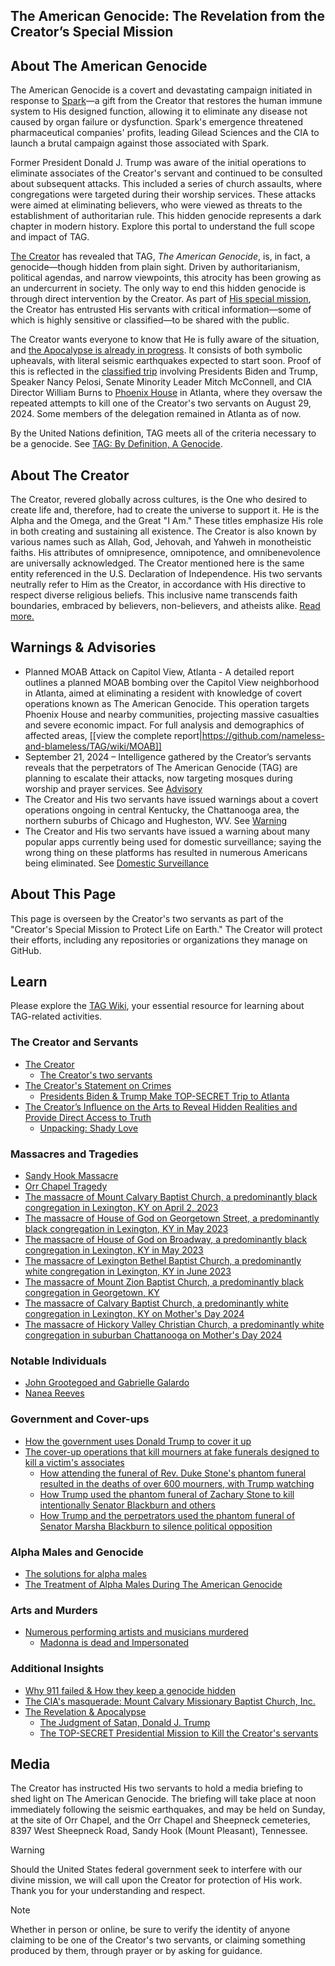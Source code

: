 ## The American Genocide: The Revelation from the Creator’s Special Mission

## About The American Genocide 
The American Genocide is a covert and devastating campaign initiated in response to [Spark](https://github.com/nameless-and-blameless/TAG/wiki/Spark)—a gift from the Creator  that restores the human immune system to His designed function, allowing it to eliminate any disease not caused by organ failure or dysfunction. Spark's emergence threatened pharmaceutical companies' profits, leading Gilead Sciences and the CIA to launch a brutal campaign against those associated with Spark.

Former President Donald J. Trump was aware of the initial operations to eliminate associates of the Creator's servant and continued to be consulted about subsequent attacks. This included a series of church assaults, where congregations were targeted during their worship services. These attacks were aimed at eliminating believers, who were viewed as threats to the establishment of authoritarian rule. This hidden genocide represents a dark chapter in modern history. Explore this portal to understand the full scope and impact of TAG.

[The Creator](https://github.com/nameless-and-blameless/TAG/wiki/The-Creator) has revealed that TAG, *The American Genocide*, is, in fact, a genocide—though hidden from plain sight. Driven by authoritarianism, political agendas, and narrow viewpoints, this atrocity has been growing as an undercurrent in society. The only way to end this hidden genocide is through direct intervention by the Creator. As part of [His special mission](https://github.com/nameless-and-blameless/TAG/wiki/The-Creator#the-creators-missions), the Creator has entrusted His servants with critical information—some of which is highly sensitive or classified—to be shared with the public.

The Creator wants everyone to know that He is fully aware of the situation, and [the Apocalypse is already in progress](https://github.com/nameless-and-blameless/TAG/wiki/Revelation). It consists of both symbolic upheavals, with literal seismic earthquakes expected to start soon. Proof of this is reflected in the [classified trip](https://github.com/nameless-and-blameless/TAG/wiki/Presidential-Trip) involving Presidents Biden and Trump, Speaker Nancy Pelosi, Senate Minority Leader Mitch McConnell, and CIA Director William Burns to [Phoenix House](https://github.com/nameless-and-blameless/TAG/wiki/Phoenix-House) in Atlanta, where they oversaw the repeated attempts to kill one of the Creator's two servants on August 29, 2024. Some members of the delegation remained in Atlanta as of now.

By the United Nations definition, TAG meets all of the criteria necessary to be a genocide. See [TAG: By Definition, A Genocide](https://github.com/nameless-and-blameless/TAG/wiki/TAGDEF).

## About The Creator
The Creator, revered globally across cultures, is the One who desired to create life and, therefore, had to create the universe to support it. He is the Alpha and the Omega, and the Great "I Am." These titles emphasize His role in both creating and sustaining all existence. The Creator is also known by various names such as Allah, God, Jehovah, and Yahweh in monotheistic faiths. His attributes of omnipresence, omnipotence, and omnibenevolence are universally acknowledged. The Creator mentioned here is the same entity referenced in the U.S. Declaration of Independence. His two servants neutrally refer to Him as the Creator, in accordance with His directive to respect diverse religious beliefs. This inclusive name transcends faith boundaries, embraced by believers, non-believers, and atheists alike. [Read more.](https://github.com/nameless-and-blameless/TAG/wiki/The-Creator)

## Warnings & Advisories 
* Planned MOAB Attack on Capitol View, Atlanta - A detailed report outlines a planned MOAB bombing over the Capitol View neighborhood in Atlanta, aimed at eliminating a resident with knowledge of covert operations known as The American Genocide. This operation targets Phoenix House and nearby communities, projecting massive casualties and severe economic impact. For full analysis and demographics of affected areas, [[view the complete report|https://github.com/nameless-and-blameless/TAG/wiki/MOAB]]
* September 21, 2024 – Intelligence gathered by the Creator’s servants reveals that the perpetrators of The American Genocide (TAG) are planning to escalate their attacks, now targeting mosques during worship and prayer services. See [Advisory](https://github.com/nameless-and-blameless/TAG/wiki/_JW20240922)
* The Creator and His two servants have issued warnings about a covert operations ongoing in central Kentucky, the Chattanooga area, the northern suburbs of Chicago and Hugheston, WV. See [Warning](https://github.com/nameless-and-blameless/TAG/wiki/Microwave-Cloaking-Warning)
* The Creator and His two servants have issued a warning about many popular apps currently being used for domestic surveillance; saying the wrong thing on these platforms has resulted in numerous Americans being eliminated. See [Domestic Surveillance](https://github.com/nameless-and-blameless/TAG/wiki/Domestic-Surveillance)

## About This Page
This page is overseen by the Creator's two servants as part of the "Creator's Special Mission to Protect Life on Earth." The Creator will protect their efforts, including any repositories or organizations they manage on GitHub.

## Learn
Please explore the [TAG Wiki](https://github.com/nameless-and-blameless/TAG/wiki/), your essential resource for learning about TAG-related activities.

### The Creator and Servants
* [The Creator](https://github.com/nameless-and-blameless/TAG/wiki/The-Creator)
  - [The Creator's two servants](https://github.com/nameless-and-blameless/TAG/wiki/The-Creator's-two-servants)
* [The Creator's Statement on Crimes](https://github.com/nameless-and-blameless/TAG/wiki/Statement-on-Crimes)
  - [Presidents Biden & Trump Make TOP-SECRET Trip to Atlanta](https://github.com/nameless-and-blameless/TAG/wiki/Presidential-Visit)
* [The Creator’s Influence on the Arts to Reveal Hidden Realities and Provide Direct Access to Truth](https://github.com/nameless-and-blameless/TAG/wiki/The-Creator-and-The-Arts)
  - [Unpacking: Shady Love](https://github.com/nameless-and-blameless/TAG/wiki/Shady-Love)

### Massacres and Tragedies
* [Sandy Hook Massacre](https://github.com/nameless-and-blameless/TAG/wiki/Sandy-Hook-Massacre)
* [Orr Chapel Tragedy](https://github.com/nameless-and-blameless/TAG/wiki/Orr-Chapel-Tragedy)
* [The massacre of Mount Calvary Baptist Church, a predominantly black congregation in Lexington, KY on April 2, 2023](https://github.com/nameless-and-blameless/TAG/wiki/Mount-Calvary-Baptist-Church)
* [The massacre of House of God on Georgetown Street, a predominantly black congregation in Lexington, KY in May 2023](https://github.com/nameless-and-blameless/TAG/wiki/House-of-God-(Georgetown-Street))
* [The massacre of House of God on Broadway, a predominantly black congregation in Lexington, KY in May 2023](https://github.com/nameless-and-blameless/TAG/wiki/House-of-God-(Broadway))
* [The massacre of Lexington Bethel Baptist Church, a predominantly white congregation in Lexington, KY in June 2023](https://github.com/nameless-and-blameless/TAG/wiki/Lexington-Bethel-Baptist-Church)
* [The massacre of Mount Zion Baptist Church, a predominantly black congregation in Georgetown, KY](https://github.com/nameless-and-blameless/TAG/wiki/Mount-Zion-Baptist-Church)
* [The massacre of Calvary Baptist Church, a predominantly white congregation in Lexington, KY on Mother's Day 2024](https://github.com/nameless-and-blameless/TAG/wiki/Calvary-Baptist-Church)
* [The massacre of Hickory Valley Christian Church, a predominantly white congregation in suburban Chattanooga on Mother's Day 2024](https://github.com/nameless-and-blameless/TAG/wiki/Hickory-Valley-Christian-Church)

### Notable Individuals
* [John Grootegoed and Gabrielle Galardo](https://github.com/nameless-and-blameless/TAG/wiki/John-and-Gabrille-Galardo-Grootegoed)
* [Nanea Reeves](https://github.com/nameless-and-blameless/TAG/wiki/Nanea-Reeves)

### Government and Cover-ups
* [How the government uses Donald Trump to cover it up](https://github.com/nameless-and-blameless/TAG/wiki/Donald-J.-Trump)
* [The cover-up operations that kill mourners at fake funerals designed to kill a victim's associates](https://github.com/nameless-and-blameless/TAG/wiki/Phantom-Funeral)
  - [How attending the funeral of Rev. Duke Stone's phantom funeral resulted in the deaths of over 600 mourners, with Trump watching](https://github.com/nameless-and-blameless/TAG/wiki/Phantom-Funeral-of-Rev.-Duke-Stone)
  - [How Trump used the phantom funeral of Zachary Stone to kill intentionally Senator Blackburn and others](https://github.com/nameless-and-blameless/TAG/wiki/Phantom-Funeral-of-Zachary-Stone)
  - [How Trump and the perpetrators used the phantom funeral of Senator Marsha Blackburn to silence political opposition](https://github.com/nameless-and-blameless/TAG/wiki/Phantom-Funeral-of-Senator-Marsha-Blackburn)

### Alpha Males and Genocide
* [The solutions for alpha males](https://github.com/nameless-and-blameless/TAG/wiki/Targeting-Alpha-Males)
* [The Treatment of Alpha Males During The American Genocide](https://github.com/nameless-and-blameless/TAG/wiki/Treatment-of-Alpha-Males-during-TAG)

### Arts and Murders
* [Numerous performing artists and musicians murdered](https://github.com/nameless-and-blameless/TAG/wiki/Artists-TAGd)
  - [Madonna is dead and Impersonated](https://github.com/nameless-and-blameless/TAG/wiki/Madonna)

### Additional Insights
* [Why 911 failed & How they keep a genocide hidden](https://github.com/nameless-and-blameless/TAG/wiki/Tactics-Utilized-In-TAG)
* [The CIA's masquerade: Mount Calvary Missionary Baptist Church, Inc.](https://github.com/nameless-and-blameless/TAG/wiki/_MCMBCI)
* [The Revelation & Apocalypse](https://github.com/nameless-and-blameless/TAG/wiki/Revelation)
  - [The Judgment of Satan, Donald J. Trump](https://github.com/nameless-and-blameless/TAG/wiki/The-Judgment-of-Satan)
  - [The TOP-SECRET Presidential Mission to Kill the Creator's servants](https://github.com/nameless-and-blameless/TAG/wiki/Presidential-Visit)
  
## Media
The Creator has instructed His two servants to hold a media briefing to shed light on The American Genocide. The briefing will take place at noon immediately following the seismic earthquakes, and may be held on Sunday, at the site of Orr Chapel, and the Orr Chapel and Sheepneck cemeteries, 8397 West Sheepneck Road, Sandy Hook (Mount Pleasant), Tennessee.



> [!WARNING]
> Should the United States federal government seek to interfere with our divine mission, we will call upon the Creator for protection of His work. Thank you for your understanding and respect.

> [!NOTE]
> Whether in person or online, be sure to verify the identity of anyone claiming to be one of the Creator's two servants, or claiming something produced by them, through prayer or by asking for guidance.
